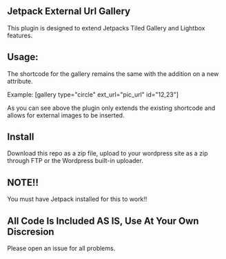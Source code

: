 ## Jetpack External Url Gallery ##

This plugin is designed to extend Jetpacks Tiled Gallery and Lightbox features. 

## Usage:

The shortcode for the gallery remains the same with the addition on a new attribute.

Example: [gallery type="circle" ext_url="pic_url" id="12,23"]

As you can see above the plugin only extends the existing shortcode and allows for external images to be inserted. 

## Install 

Download this repo as a zip file, upload to your wordpress site as a zip through FTP or the Wordpress built-in uploader.

## NOTE!! 

You must have Jetpack installed for this to work!!

## All Code Is Included AS IS, Use At Your Own Discresion 

Please open an issue for all problems.
